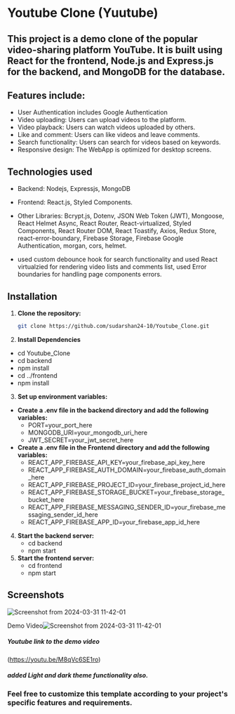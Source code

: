 
# Youtube Clone (Yuutube)

## This project is a demo clone of the popular video-sharing platform YouTube. It is built using React for the frontend, Node.js and Express.js for the backend, and MongoDB for the database.

## Features include:

- User Authentication includes Google Authentication 
- Video uploading: Users can upload videos to the platform.
- Video playback: Users can watch videos uploaded by others.
- Like and comment: Users can like videos and leave comments.
- Search functionality: Users can search for videos based on keywords. 
- Responsive design: The WebApp is optimized for desktop screens.

## Technologies used

- Backend:  Nodejs, Expressjs, MongoDB
- Frontend: React.js, Styled Components.
- Other Libraries: Bcrypt.js, Dotenv, JSON Web Token (JWT), Mongoose, React Helmet Async, React Router, React-virtualized, Styled Components, React Router DOM, React Toastify, Axios, Redux Store, react-error-boundary, Firebase Storage, Firebase Google Authentication, morgan, cors, helmet.

- used custom debounce hook for search functionality and used React virtualzied for rendering video lists and comments list, used Error boundaries for handling page components errors.


## Installation

1. **Clone the repository:**

   ```bash
   git clone https://github.com/sudarshan24-10/Youtube_Clone.git
2. **Install Dependencies**   

- cd Youtube_Clone
- cd backend
- npm install
- cd ../frontend
- npm install


3. **Set up environment variables:**
- **Create a .env file in the backend directory and add the following variables:**
    - PORT=your_port_here
    - MONGODB_URI=your_mongodb_uri_here
    - JWT_SECRET=your_jwt_secret_here
- **Create a .env file in the Frontend directory and add the following variables:**
    - REACT_APP_FIREBASE_API_KEY=your_firebase_api_key_here
    - REACT_APP_FIREBASE_AUTH_DOMAIN=your_firebase_auth_domain_here
    - REACT_APP_FIREBASE_PROJECT_ID=your_firebase_project_id_here
    - REACT_APP_FIREBASE_STORAGE_BUCKET=your_firebase_storage_bucket_here
    - REACT_APP_FIREBASE_MESSAGING_SENDER_ID=your_firebase_messaging_sender_id_here
    - REACT_APP_FIREBASE_APP_ID=your_firebase_app_id_here

4. **Start the backend server:**
    - cd backend
    - npm start
5. **Start the frontend server:**
    - cd frontend
    - npm start
## Screenshots

![Screenshot from 2024-03-31 11-42-01](https://github.com/sudarshan24-10/Ecommerce-Web-App/assets/60260411/fc13b369-0789-416f-9daa-27716d7475b2)

Demo Video![Screenshot from 2024-03-31 11-42-01](https://github.com/sudarshan24-10/Ecommerce-Web-App/assets/60260411/fc13b369-0789-416f-9daa-27716d7475b2)
##### Youtube link to the demo video 
(https://youtu.be/M8qVc6SE1ro)


##### added Light and dark theme functionality also.


### Feel free to customize this template according to your project's specific features and requirements.

